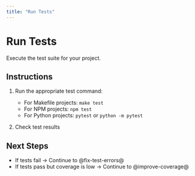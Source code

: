 ```yaml
---
title: "Run Tests"
---
```


# Run Tests

Execute the test suite for your project.

## Instructions

1. Run the appropriate test command:
   - For Makefile projects: `make test`
   - For NPM projects: `npm test`
   - For Python projects: `pytest` or `python -m pytest`

2. Check test results

## Next Steps

- If tests fail → Continue to @fix-test-errors@
- If tests pass but coverage is low → Continue to @improve-coverage@